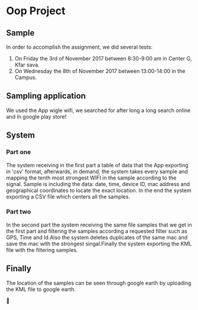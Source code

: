 #  Oop Project
## Sample 
In order to accomplish the assignment, we did several tests:
1. On Friday the 3rd of November 2017 between 8:30-9:00 am in Center G, Kfar sava.
2. On Wednesday the 8th of November 2017 between 13:00-14:00 in the Campus.

## Sampling application
We used the App wigle wifi, we searched for after long a long search online and In google play store!

## System
### Part one
The system receiving in the first part a table of data that the App exporting in 'csv' format, afterwards, in demand, the system takes every sample and mapping the tenth most strongest WIFI in the sample according to the signal.
Sample is including the data: date, time, device ID, mac address and geographical coordinates to locate the exact location. In the end the system exporting a CSV file which centers all the samples.
### Part two
In the second part the system receiving the same file samples that we get in the first part and filtering the samples according a requested filter such as GPS, Time and Id.Also the system deletes duplicates of the same mac and save the mac with the strongest singal.Finally the system exporting the KML file with the filtering samples.
## Finally
The location of the samples can be seen through google earth by uploading the KML file to google earth.

:iphone:
